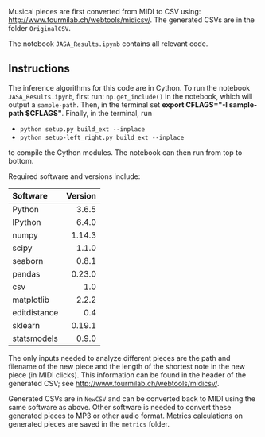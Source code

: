 Musical pieces are first converted from MIDI to CSV using: http://www.fourmilab.ch/webtools/midicsv/.  The generated CSVs are in the folder `OriginalCSV`.  

The notebook `JASA_Results.ipynb` contains all relevant code.  

## Instructions

The inference algorithms for this code are in Cython.  To run the notebook `JASA_Results.ipynb`, first run: `np.get_include()` in the notebook, which will output a `sample-path`.  Then, in the terminal set **export CFLAGS="-I sample-path $CFLAGS"**.  Finally, in the terminal, run 
- `python setup.py build_ext --inplace`
- `python setup-left_right.py build_ext --inplace`

to compile the Cython modules.  The notebook can then run from top to bottom.  

Required software and versions include:

| Software        | Version           | 
| :------------- |-------------:| 
| Python     | 3.6.5 | 
| IPython     | 6.4.0    |   
| numpy	|1.14.3|
|scipy|	1.1.0|
|seaborn	|0.8.1|
|pandas|	0.23.0|
|csv	|1.0|
|matplotlib|	2.2.2|
|editdistance|	0.4|
|sklearn	|0.19.1|
|statsmodels|	0.9.0|

The only inputs needed to analyze different pieces are the path and filename of the new piece and the length of the shortest note in the new piece (in MIDI clicks).  This information can be found in the header of the generated CSV; see http://www.fourmilab.ch/webtools/midicsv/.

Generated CSVs are in `NewCSV` and can be converted back to MIDI using the same software as above.  Other software is needed to convert these generated pieces to MP3 or other audio format.  Metrics calculations on generated pieces are saved in the `metrics` folder.



